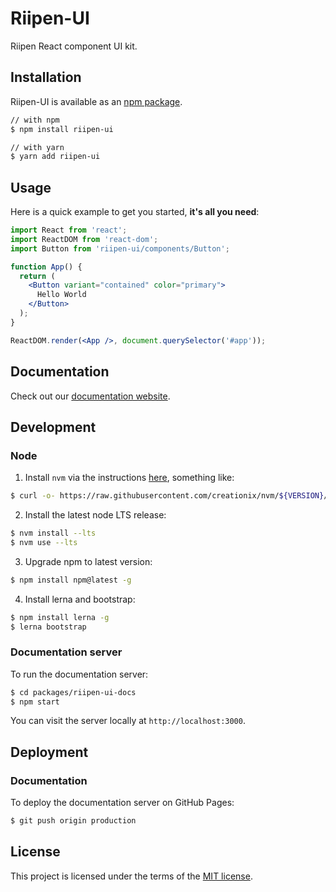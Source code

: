 # Riipen-UI

Riipen React component UI kit.

## Installation

Riipen-UI is available as an [npm package](https://www.npmjs.com/package/riipen-ui).

```sh
// with npm
$ npm install riipen-ui

// with yarn
$ yarn add riipen-ui
```

## Usage

Here is a quick example to get you started, **it's all you need**:


```jsx
import React from 'react';
import ReactDOM from 'react-dom';
import Button from 'riipen-ui/components/Button';

function App() {
  return (
    <Button variant="contained" color="primary">
      Hello World
    </Button>
  );
}

ReactDOM.render(<App />, document.querySelector('#app'));
```

## Documentation

Check out our [documentation website](https://ui.riipen.com).

## Development

### Node

1. Install `nvm` via the instructions [here](https://github.com/nvm-sh/nvm#installation-and-update), something like:

```bash
$ curl -o- https://raw.githubusercontent.com/creationix/nvm/${VERSION}/install.sh | bash
```

2. Install the latest node LTS release:

```bash
$ nvm install --lts
$ nvm use --lts
```

3. Upgrade npm to latest version:

```bash
$ npm install npm@latest -g
```

4. Install lerna and bootstrap:

```bash
$ npm install lerna -g
$ lerna bootstrap
```

### Documentation server

To run the documentation server:

```bash
$ cd packages/riipen-ui-docs
$ npm start
```

You can visit the server locally at `http://localhost:3000`.

## Deployment

### Documentation

To deploy the documentation server on GitHub Pages:

```bash
$ git push origin production
```

## License

This project is licensed under the terms of the [MIT license](/LICENSE).
